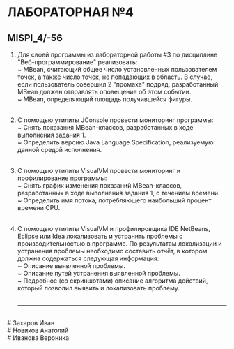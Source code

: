 # ЛАБОРАТОРНАЯ №4
## MISPI_4/-56

1. Для своей программы из лабораторной работы #3 по дисциплине "Веб-программирование" реализовать: <br>
  ~ MBean, считающий общее число установленных пользователем точек, а также число точек, не попадающих в область. В случае, если пользователь совершил 2 "промаха" подряд, разработанный MBean должен отправлять оповещение об этом событии. <br>
  ~ MBean, определяющий площадь получившейся фигуры. <br><br>

2. С помощью утилиты JConsole провести мониторинг программы: <br>
  ~ Снять показания MBean-классов, разработанных в ходе выполнения задания 1.<br>
  ~ Определить версию Java Language Specification, реализуемую данной средой исполнения.<br><br>

3. С помощью утилиты VisualVM провести мониторинг и профилирование программы:<br>
  ~ Снять график изменения показаний MBean-классов, разработанных в ходе выполнения задания 1, с течением времени.<br>
  ~ Определить имя потока, потребляющего наибольший процент времени CPU.<br><br>

4. С помощью утилиты VisualVM и профилировщика IDE NetBeans, Eclipse или Idea локализовать и устранить проблемы с производительностью в программе. По результатам локализации и устранения проблемы необходимо составить отчёт, в котором должна содержаться следующая информация: <br>
  ~ Описание выявленной проблемы. <br>
  ~ Описание путей устранения выявленной проблемы. <br>
  ~ Подробное (со скриншотами) описание алгоритма действий, который позволил выявить и локализовать проблему. <br>
  <br><hr>
  <br>
  # Захаров Иван <br>
  # Новиков Анатолий <br>
  # Иванова Вероника 
